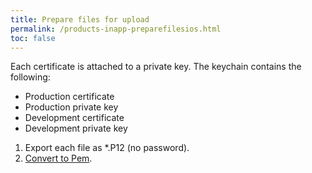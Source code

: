 ```yaml
---
title: Prepare files for upload
permalink: /products-inapp-preparefilesios.html
toc: false
---
```


Each certificate is attached to a private key. The keychain contains the following:

- Production certificate
- Production private key
- Development certificate
- Development private key

1. Export each file as *.P12 (no password).
2. [Convert to Pem](http://stackoverflow.com/a/27942504).		